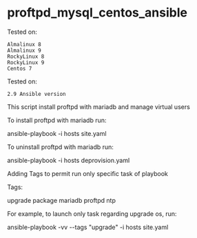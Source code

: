 # proftpd_mysql_centos_ansible


Tested on:

    Almalinux 8
    Almalinux 9
    RockyLinux 8
    RockyLinux 9
    Centos 7

Tested on:

    2.9 Ansible version


This script install proftpd with mariadb and manage virtual users

To install proftpd with mariadb run:

ansible-playbook -i hosts site.yaml

To uninstall proftpd with mariadb run:

ansible-playbook -i hosts deprovision.yaml

Adding Tags to permit run only specific task of playbook

Tags:

upgrade
package
mariadb
proftpd
ntp

For example, to launch only task regarding upgrade os, run:
 
ansible-playbook -vv --tags "upgrade" -i hosts site.yaml
